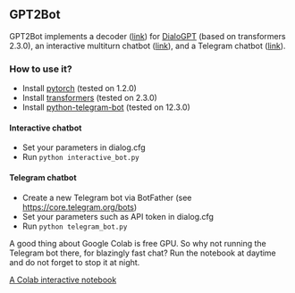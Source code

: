## GPT2Bot

GPT2Bot implements a decoder ([link](https://github.com/polakowo/textai/blob/master/GPT2Bot/decoder.py)) for [DialoGPT](https://github.com/microsoft/DialoGPT) (based on transformers 2.3.0), an interactive multiturn chatbot ([link](https://github.com/polakowo/textai/blob/master/GPT2Bot/interactive_bot.py)), and a Telegram chatbot ([link](https://github.com/polakowo/textai/blob/master/GPT2Bot/telegram_bot.py)).

### How to use it?

- Install [pytorch](https://github.com/pytorch/pytorch) (tested on 1.2.0)
- Install [transformers](https://github.com/huggingface/transformers) (tested on 2.3.0)
- Install [python-telegram-bot](https://github.com/python-telegram-bot/python-telegram-bot) (tested on 12.3.0)

#### Interactive chatbot

- Set your parameters in dialog.cfg
- Run `python interactive_bot.py`

#### Telegram chatbot

- Create a new Telegram bot via BotFather (see https://core.telegram.org/bots)
- Set your parameters such as API token in dialog.cfg
- Run `python telegram_bot.py`

A good thing about Google Colab is free GPU. So why not running the Telegram bot there, for blazingly fast chat? Run the notebook at daytime and do not forget to stop it at night.

[A Colab interactive notebook](https://colab.research.google.com/drive/1ahoqOyoIA7yIfCRm7UaWBeVfm_FADLJt)
